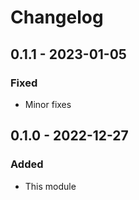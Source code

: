 # Changelog

## 0.1.1 - 2023-01-05

### Fixed

-   Minor fixes

## 0.1.0 - 2022-12-27

### Added

-   This module
